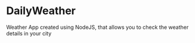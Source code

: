 # DailyWeather
Weather App created using NodeJS, that allows you to check the weather details in your city
